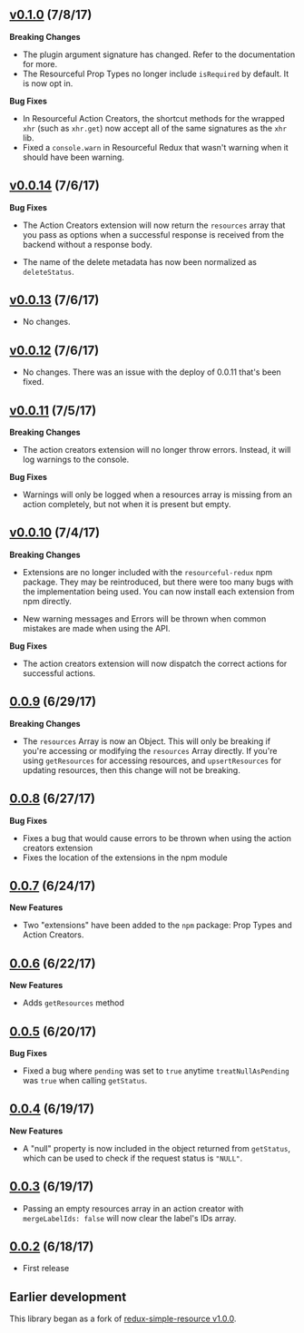 ## [v0.1.0](https://github.com/jmeas/resourceful-redux/releases/tag/v0.1.0) (7/8/17)

**Breaking Changes**

- The plugin argument signature has changed. Refer to the documentation for
  more.
- The Resourceful Prop Types no longer include `isRequired` by default. It is
  now opt in.

**Bug Fixes**

- In Resourceful Action Creators, the shortcut methods for the wrapped `xhr`
  (such as `xhr.get`) now accept all of the same signatures as the `xhr` lib.
- Fixed a `console.warn` in Resourceful Redux that wasn't warning when it should
  have been warning.

## [v0.0.14](https://github.com/jmeas/resourceful-redux/releases/tag/v0.0.14) (7/6/17)

**Bug Fixes**

- The Action Creators extension will now return the `resources` array that you
  pass as options when a successful response is received from the backend
  without a response body.

- The name of the delete metadata has now been normalized as `deleteStatus`.

## [v0.0.13](https://github.com/jmeas/resourceful-redux/releases/tag/v0.0.13) (7/6/17)

- No changes.

## [v0.0.12](https://github.com/jmeas/resourceful-redux/releases/tag/v0.0.12) (7/6/17)

- No changes. There was an issue with the deploy of 0.0.11 that's been fixed.

## [v0.0.11](https://github.com/jmeas/resourceful-redux/releases/tag/v0.0.11) (7/5/17)

**Breaking Changes**

- The action creators extension will no longer throw errors. Instead, it will
  log warnings to the console.

**Bug Fixes**

- Warnings will only be logged when a resources array is missing from an action
  completely, but not when it is present but empty.

## [v0.0.10](https://github.com/jmeas/resourceful-redux/releases/tag/v0.0.10) (7/4/17)

**Breaking Changes**

- Extensions are no longer included with the `resourceful-redux` npm package.
  They may be reintroduced, but there were too many bugs with the
  implementation being used. You can now install each extension from npm
  directly.

- New warning messages and Errors will be thrown when common mistakes are made
  when using the API.

**Bug Fixes**

- The action creators extension will now dispatch the correct actions for
  successful actions.

## [0.0.9](https://github.com/jmeas/resourceful-redux/releases/tag/0.0.9) (6/29/17)

**Breaking Changes**

- The `resources` Array is now an Object. This will only be breaking if you're
  accessing or modifying the `resources` Array directly. If you're using
  `getResources` for accessing resources, and `upsertResources` for updating
  resources, then this change will not be breaking.

## [0.0.8](https://github.com/jmeas/resourceful-redux/releases/tag/0.0.8) (6/27/17)

**Bug Fixes**

- Fixes a bug that would cause errors to be thrown when using the action
  creators extension
- Fixes the location of the extensions in the npm module

## [0.0.7](https://github.com/jmeas/resourceful-redux/releases/tag/0.0.7) (6/24/17)

**New Features**

- Two "extensions" have been added to the `npm` package: Prop Types and
  Action Creators.

## [0.0.6](https://github.com/jmeas/resourceful-redux/releases/tag/0.0.6) (6/22/17)

**New Features**

- Adds `getResources` method

## [0.0.5](https://github.com/jmeas/resourceful-redux/releases/tag/0.0.5) (6/20/17)

**Bug Fixes**

- Fixed a bug where `pending` was set to `true` anytime `treatNullAsPending`
  was `true` when calling `getStatus`.

## [0.0.4](https://github.com/jmeas/resourceful-redux/releases/tag/0.0.4) (6/19/17)

**New Features**

- A "null" property is now included in the object returned from `getStatus`,
  which can be used to check if the request status is `"NULL"`.

## [0.0.3](https://github.com/jmeas/resourceful-redux/releases/tag/0.0.3) (6/19/17)

- Passing an empty resources array in an action creator with `mergeLabelIds: false`
  will now clear the label's IDs array.

## [0.0.2](https://github.com/jmeas/resourceful-redux/releases/tag/0.0.2) (6/18/17)

- First release

## Earlier development

This library began as a fork of
[redux-simple-resource v1.0.0](https://github.com/jmeas/redux-simple-resource/blob/master/CHANGELOG.md).
